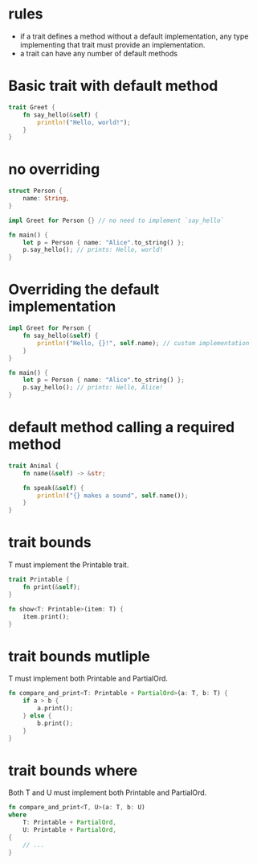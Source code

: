 # rules

- if a trait defines a method without a default implementation, any type implementing that trait must provide an implementation.
- a trait can have any number of default methods

# Basic trait with default method

```rs
trait Greet {
    fn say_hello(&self) {
        println!("Hello, world!");
    }
}
```

# no overriding

```rs
struct Person {
    name: String,
}

impl Greet for Person {} // no need to implement `say_hello`

fn main() {
    let p = Person { name: "Alice".to_string() };
    p.say_hello(); // prints: Hello, world!
}
```

# Overriding the default implementation

```rs
impl Greet for Person {
    fn say_hello(&self) {
        println!("Hello, {}!", self.name); // custom implementation
    }
}

fn main() {
    let p = Person { name: "Alice".to_string() };
    p.say_hello(); // prints: Hello, Alice!
}
```

# default method calling a required method

```rs
trait Animal {
    fn name(&self) -> &str;

    fn speak(&self) {
        println!("{} makes a sound", self.name());
    }
}
```

# trait bounds

T must implement the Printable trait.

```rs
trait Printable {
    fn print(&self);
}

fn show<T: Printable>(item: T) {
    item.print();
}
```

# trait bounds mutliple

T must implement both Printable and PartialOrd.

```rs
fn compare_and_print<T: Printable + PartialOrd>(a: T, b: T) {
    if a > b {
        a.print();
    } else {
        b.print();
    }
}
```

# trait bounds where

Both T and U must implement both Printable and PartialOrd.

```rs
fn compare_and_print<T, U>(a: T, b: U)
where
    T: Printable + PartialOrd,
    U: Printable + PartialOrd,
{
    // ...
}
```
